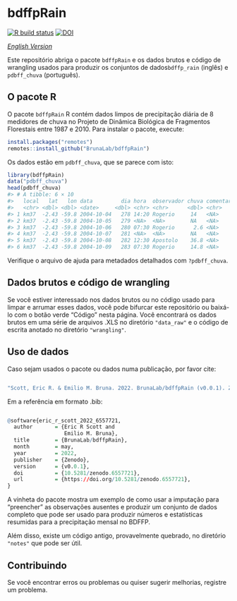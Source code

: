 
<!-- README.pt-BR.md is generated from README.pt-BR.Rmd. Please edit that file -->

# bdffpRain

<!-- badges: start -->

[![R build
status](https://github.com/BrunaLab/BDFFP-precipitation/workflows/R-CMD-check/badge.svg)](https://github.com/BrunaLab/BDFFP-precipitation/actions)
[![DOI](https://zenodo.org/badge/271884316.svg)](https://zenodo.org/badge/latestdoi/271884316)

<!-- badges: end -->

*[English
Version](https://github.com/BrunaLab/BDFFP-precipitation/blob/master/README.md)*

Este repositório abriga o pacote `bdffpRain` e os dados brutos e código
de wrangling usados para produzir os conjuntos de dados`bdffp_rain`
(inglês) e `pdbff_chuva` (português).

## O pacote R

O pacote `bdffpRain` R contém dados limpos de precipitação diária de 8
medidores de chuva no Projeto de Dinâmica Biológica de Fragmentos
Florestais entre 1987 e 2010. Para instalar o pacote, execute:

``` r
install.packages("remotes")
remotes::install_github("BrunaLab/bdffpRain")
```

Os dados estão em `pdbff_chuva`, que se parece com isto:

``` r
library(bdffpRain)
data("pdbff_chuva")
head(pdbff_chuva)
#> # A tibble: 6 × 10
#>   local   lat   lon data         dia hora  observador chuva comentario flag 
#>   <chr> <dbl> <dbl> <date>     <dbl> <chr> <chr>      <dbl> <chr>      <chr>
#> 1 km37  -2.43 -59.8 2004-10-04   278 14:20 Rogerio     14   <NA>       <NA> 
#> 2 km37  -2.43 -59.8 2004-10-05   279 <NA>  <NA>        NA   <NA>       <NA> 
#> 3 km37  -2.43 -59.8 2004-10-06   280 07:30 Rogerio      2.6 <NA>       U    
#> 4 km37  -2.43 -59.8 2004-10-07   281 <NA>  <NA>        NA   <NA>       <NA> 
#> 5 km37  -2.43 -59.8 2004-10-08   282 12:30 Apostolo    36.8 <NA>       U    
#> 6 km37  -2.43 -59.8 2004-10-09   283 07:30 Rogerio     14.8 <NA>       <NA>
```

Verifique o arquivo de ajuda para metadados detalhados com
`?pdbff_chuva`.

## Dados brutos e código de wrangling

Se você estiver interessado nos dados brutos ou no código usado para
limpar e arrumar esses dados, você pode bifurcar este repositório ou
baixá-lo com o botão verde “Código” nesta página. Você encontrará os
dados brutos em uma série de arquivos .XLS no diretório `"data_raw"` e o
código de escrita anotado no diretório `"wrangling"`.

## Uso de dados

Caso sejam usados o pacote ou dados numa publicação, por favor cite:

``` r

"Scott, Eric R. & Emilio M. Bruna. 2022. BrunaLab/bdffpRain (v0.0.1). Zenodo. https://doi.org/10.5281/zenodo.6557721"
```

Em a referência em formato .bib:

``` r

@software{eric_r_scott_2022_6557721,
  author       = {Eric R Scott and
                  Emilio M. Bruna},
  title        = {BrunaLab/bdffpRain},
  month        = may,
  year         = 2022,
  publisher    = {Zenodo},
  version      = {v0.0.1},
  doi          = {10.5281/zenodo.6557721},
  url          = {https://doi.org/10.5281/zenodo.6557721},
}
```

A vinheta do pacote mostra um exemplo de como usar a imputação para
“preencher” as observações ausentes e produzir um conjunto de dados
completo que pode ser usado para produzir números e estatísticas
resumidas para a precipitação mensal no BDFFP.

Além disso, existe um código antigo, provavelmente quebrado, no
diretório `"notes"` que pode ser útil.

## Contribuindo

Se você encontrar erros ou problemas ou quiser sugerir melhorias,
registre um problema.

